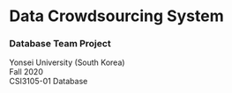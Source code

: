 # Data Crowdsourcing System

### Database Team Project

Yonsei University (South Korea)  
Fall 2020  
CSI3105-01 Database  

